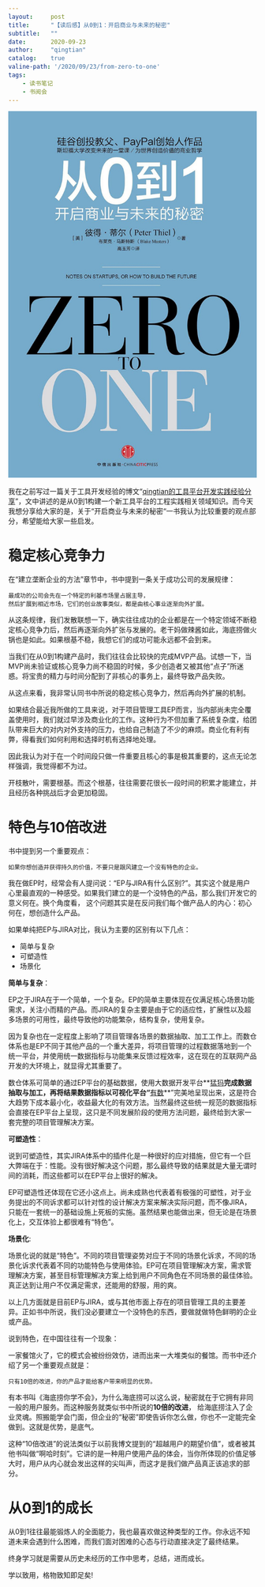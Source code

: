 ```yaml
---
layout:     post
title:      "【读后感】从0到1：开启商业与未来的秘密"
subtitle:   ""
date:       2020-09-23
author:     "qingtian"
catalog:    true
valine-path: '/2020/09/23/from-zero-to-one'
tags:
    - 读书笔记
    - 书阅会
---
```


![从0到1：开启商业与未来的秘密](/img/20200923/0-1.jpg)

我在之前写过一篇关于工具开发经验的博文“[qingtian的工具平台开发实践经验分享](https://blog.qingtian16265.com/2020/09/09/tool-develop-experience/)”，文中讲述的是从0到1构建一个新工具平台的工程实践相关领域知识。而今天我想分享给大家的是，关于“开启商业与未来的秘密“一书我认为比较重要的观点部分，希望能给大家一些启发。

# 稳定核心竞争力

在“建立垄断企业的方法”章节中，书中提到一条关于成功公司的发展规律：

```
最成功的公司会先在一个特定的利基市场里占据主导，
然后扩展到相近市场，它们的创业故事类似，都是由核心事业逐渐向外扩展。
```

从这条规律，我们发散联想一下，确实往往成功的企业都是在一个特定领域不断稳定核心竞争力后，然后再逐渐向外扩张与发展的。老干妈做辣酱如此，海底捞做火锅也是如此。如果根基不稳，我想它们的成功可能永远都不会到来。

当我们在从0到1构建产品时，我们往往会比较快的完成MVP产品。试想一下，当MVP尚未验证或核心竞争力尚不稳固的时候，多少创造者又被其他“点子”所迷惑。将宝贵的精力与时间分配到了非核心的事务上，最终导致产品失败。

从这点来看，我非常认同书中所说的稳定核心竞争力，然后再向外扩展的机制。

如果结合最近我所做的工具来说，对于项目管理工具EP而言，当内部尚未完全覆盖使用时，我们就过早涉及商业化的工作。这种行为不但加重了系统复杂度，给团队带来巨大的对内对外支持的压力，也给自己制造了不少的麻烦。商业化有利有弊，得看我们如何利用和选择时机有选择地处理。

因此我认为对于在一个时间段只做一件重要且核心的事是极其重要的，这点无论怎样强调，我觉得都不为过。

开枝散叶，需要根基。而这个根基，往往需要花很长一段时间的积累才能建立，并且经历各种挑战后才会更加稳固。

# 特色与10倍改进

书中提到另一个重要观点：

```
如果你想创造并获得持久的价值，不要只是跟风建立一个没有特色的企业。
```

我在做EP时，经常会有人提问说：“EP与JIRA有什么区别?”。其实这个就是用户心里最直观的一种感受。如果我们建立的是一个没特色的产品，那么我们开发它的意义何在。换个角度看， 这个问题其实是在反问我们每个做产品人的内心：初心何在，想创造什么产品。

如果单纯把EP与JIRA对比，我认为主要的区别有以下几点：

* 简单与复杂
* 可塑造性
* 场景化

**简单与复杂**：

EP之于JIRA在于一个简单，一个复杂。EP的简单主要体现在仅满足核心场景功能需求，关注小而精的产品。而JIRA的复杂主要是由于它的适应性，扩展性以及超多场景的可用性，最终导致他的功能繁杂，结构复杂，使用复杂。

因为复杂也在一定程度上影响了项目管理各场景的数据抽取、加工工作上。而数仓体系也是EP不同于其他产品的一个重大差异，将项目管理的过程数据落地到一个统一平台，并使用统一数据指标与功能集来反馈过程效率，这在现在的互联网产品开发的大环境上，就显得尤其重要了。

数仓体系可简单的通过EP平台的基础数据，使用大数据开发平台**[猛犸](https://bdms.netease.com/)**完成数据抽取与加工，再将结果数据指标以可视化平台“**[有数](https://youdata.netease.com/)**”完美地呈现出来，这是符合大趋势下成本最小化，收益最大化的有效方法。当然最终这些统一规范的数据指标会直接在EP平台上呈现，这只是不同发展阶段的使用方法问题，最终给到大家一套完整的项目管理解决方案。

**可塑造性**：

说到可塑造性，其实JIRA体系中的插件化是一种很好的应对措施，但它有一个巨大弊端在于：性能。没有很好解决这个问题，那么最终导致的结果就是大量无谓时间的消耗，而这些都可以在EP平台上很好的解决。

EP可塑造性还体现在它还小这点上。尚未成熟也代表着有极强的可塑性，对于业务提出的不同诉求都可以针对性的设计解决方案来解决实际问题，而不像JIRA，只能在一套统一的基础设施上死板的实施。虽然结果也能做出来，但无论是在场景化上，交互体验上都很难有“特色”。

**场景化**:

场景化说的就是“特色”。不同的项目管理姿势对应于不同的场景化诉求，不同的场景化诉求代表着不同的功能特色与使用体验。EP可在项目管理解决方案，需求管理解决方案，甚至目标管理解决方案上给到用户不同角色在不同场景的最佳体验。真正达到让用户不仅满足需求，还能用的舒服，用的爽。

以上几方面就是目前EP与JIRA，或与其他市面上存在的项目管理工具的主要差异。正如书中所说，我们没必要建立一个没特色的东西，要做就做特色鲜明的企业或产品。

说到特色，在中国往往有一个现象：

一家餐馆火了，它的模式会被纷纷效仿，进而出来一大堆类似的餐馆。而书中还介绍了另一个重要观点就是：

```
只有10倍的改进，你的产品才能给客户带来明显的优势。
```

有本书叫《海底捞你学不会》，为什么海底捞可以这么说，秘密就在于它拥有非同一般的用户服务。而这种服务就类似书中所说的**10倍的改进**， 给海底捞注入了企业灵魂。照搬能学会门面，但企业的“秘密”即使告诉你怎么做，你也不一定能完全做到。这就是优势，是底气。

这种“10倍改进”的说法类似于以前我博文提到的“超越用户的期望价值”，或者被其他书叫做“啊哈时刻”。它讲的是一种用户使用产品的体会，当你所体现的价值足够大时，用户从内心就会发出这样的尖叫声，而这才是我们做产品真正该追求的部分。

# 从0到1的成长

从0到1往往最能锻炼人的全面能力，我也最喜欢做这种类型的工作。你永远不知道未来会遇到什么困难，而我们面对困难的心态与行动直接决定了最终结果。

终身学习就是需要从历史未经历的工作中思考，总结，进而成长。

学以致用，格物致知即足矣!

